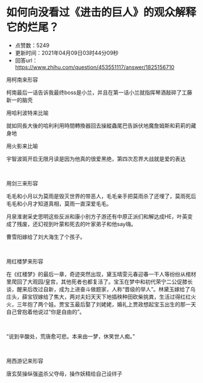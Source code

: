 # 如何向没看过《进击的巨人》的观众解释它的烂尾？
- 点赞数：5249
- 更新时间：2021年04月09日03时44分09秒
- 回答url：https://www.zhihu.com/question/453551117/answer/1825156710
<body>
 <p></p>
 <p data-pid="iTjo9Okf">用柯南来形容</p>
 <p data-pid="YHLYXeB2">柯南最后一话告诉我最终boss是小兰，并且在第一话小兰就指挥琴酒敲碎了工藤新一的脑壳</p>
 <p data-pid="3U938uhT">用哈利波特来比喻</p>
 <p data-pid="WstezG0K">就如同長大後的哈利利用時間轉換器回去操縱蟲尾巴告訴伏地魔詹姆斯和莉莉的藏身地</p>
 <p data-pid="3wBjCO5-">用火影来比喻</p>
 <p data-pid="Kv7BDtR4">宇智波斑开启无限月读是因为他真的很爱黑绝，第四次忍界大战就是爱的表达</p>
 <p class="ztext-empty-paragraph"><br></p>
 <p data-pid="S-tGzbqo">用剑三来形容</p>
 <p data-pid="e3A5VbNn">毛毛和小月以为莫雨是毁灭世界的带恶人，毛毛亲手把莫雨杀了还埋了，莫雨死后毛毛和小月才知道真相，莫雨一直深爱毛毛。</p>
 <p data-pid="_gzHMoDo">月泉淮谢采史思明这些反派和康小别方子游还有中原正派们和解达成HE，叶英变成了残废，还幻视到叶蒙和死去的叶家弟子和他say嗨。</p>
 <p data-pid="zMjhdyLi">曹雪阳嫁给了刘大海生了个孩子。</p>
 <p class="ztext-empty-paragraph"><br></p>
 <p data-pid="Gt9ZquD8">用红楼梦来形容</p>
 <p data-pid="dUVHhmfh">在《红楼梦》的最后一章，奇迹突然出现，黛玉晴雯元春迎春一干人等纷纷从棺材里爬回了大观园/皇宫，其他死者也都复活了。宝玉在梦中和初代荣宁二公促膝长谈，醒来后改过自新，成为上进奋斗做题家，人称“晋级的举人”。林黛玉嫁给了乌庄头，薛宝钗嫁给了焦大，两对夫妇天天下地插秧种田砍柴挑粪，生活过得红红火火，三年抱了两个娃。贾宝玉最后娶了刘姥姥，婚礼上贾政想起宝玉出生的那一天自己曾抱着他说过“你是自由的”。</p>
 <p class="ztext-empty-paragraph"><br></p>
 <p data-pid="ComKRpYR">“说到辛酸处，荒唐愈可悲。本来由一梦，休笑世人痴。”</p>
 <p class="ztext-empty-paragraph"><br></p>
 <p data-pid="eQAzYJIU">用西游记来形容</p>
 <p data-pid="0fRSskWr">唐玄奘操纵强盗杀父夺母，操作妖精给自己设绊子</p>
 <p></p>
 <p></p>
</body>